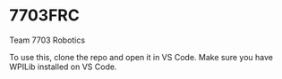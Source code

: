 # 7703FRC
Team 7703 Robotics

To use this, clone the repo and open it in VS Code.
Make sure you have WPILib installed on VS Code.
